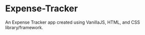 # Expense-Tracker
An Expense Tracker app created using VanillaJS, HTML, and CSS library/framework.

